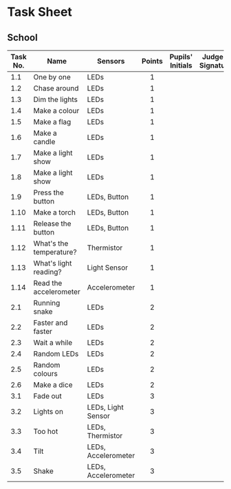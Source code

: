 # Task Sheet

## School

| Task No.  | Name                       | Sensors              |  Points | Pupils' Initials                            | Judge's Signature |  
|-----------|----------------------------|----------------------|:-------:|---------------------------------------------|-------------------|
| 1.1       | One by one                 | LEDs    		| 1       |					        |	            | 
| 1.2       | Chase around               | LEDs    		| 1       |  					        |                   |
| 1.3       | Dim the lights             | LEDs    		| 1       |					        |                   |   
| 1.4       | Make a colour              | LEDs    		| 1       |                                             |                   |   
| 1.5       | Make a flag                | LEDs    		| 1       |   				                |                   |    
| 1.6       | Make a candle              | LEDs    		| 1       |   					        |                   |    
| 1.7       | Make a light show          | LEDs            	| 1       |   					        |                   |    
| 1.8       | Make a light show          | LEDs            	| 1       |   					        |                   |    
| 1.9       | Press the button           | LEDs, Button    	| 1       |   					        |                   |    
| 1.10      | Make a torch               | LEDs, Button    	| 1       |   					        |                   |    
| 1.11      | Release the button         | LEDs, Button    	| 1       |   					        |                   |    
| 1.12      | What's the temperature?    | Thermistor           | 1       |   					        |                   |    
| 1.13      | What's light reading?      | Light Sensor         | 1       |   					        |                   |    
| 1.14      | Read the accelerometer     | Accelerometer        | 1       |   					        |                   |    
| 2.1       | Running snake              | LEDs                 | 2       |   					        |                   |    
| 2.2       | Faster and faster          | LEDs                 | 2       |   					        |                   |    
| 2.3       | Wait a while               | LEDs                 | 2       |   					        |                   |    
| 2.4       | Random LEDs                | LEDs                 | 2       |   				        	|                   |    
| 2.5       | Random colours             | LEDs                 | 2       |   				        	|                   |    
| 2.6       | Make a dice 		 | LEDs                 | 2       |   				        	|                   |    
| 3.1       | Fade out                   | LEDs                 | 3       |   				        	|                   |    
| 3.2       | Lights on                  | LEDs, Light Sensor   | 3       |   				        	|                   |    
| 3.3       | Too hot                    | LEDs, Thermistor     | 3       |   				        	|                   |    
| 3.4       | Tilt                       | LEDs, Accelerometer  | 3       |   				        	|                   |    
| 3.5       | Shake                      | LEDs, Accelerometer  | 3       |   				        	|                   |    
